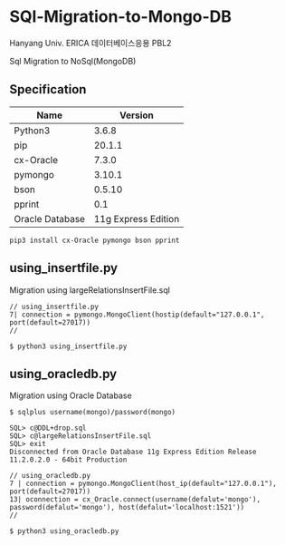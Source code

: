 # SQl-Migration-to-Mongo-DB
Hanyang Univ. ERICA 데이터베이스응용 PBL2

Sql Migration to NoSql(MongoDB)

## Specification
|Name| Version |
|--|--|
| Python3 | 3.6.8 |
| pip | 20.1.1 |
| cx-Oracle  | 7.3.0 |
| pymongo  | 3.10.1 |
| bson  | 0.5.10 |
| pprint  |  0.1 |
| Oracle Database  | 11g Express Edition |

    pip3 install cx-Oracle pymongo bson pprint

## using_insertfile.py
Migration using largeRelationsInsertFile.sql

    
    // using_insertfile.py
    7| connection = pymongo.MongoClient(hostip(default="127.0.0.1", port(default=27017))
    //
    
    $ python3 using_insertfile.py


## using_oracledb.py
Migration using Oracle Database

    $ sqlplus username(mongo)/password(mongo)
    
    SQL> c@DDL+drop.sql
    SQL> c@largeRelationsInsertFile.sql
    SQL> exit
    Disconnected from Oracle Database 11g Express Edition Release 11.2.0.2.0 - 64bit Production
    
    // using_oracledb.py
    7 | connection = pymongo.MongoClient(host_ip(default="127.0.0.1"), port(default=27017))
    13| oconnection = cx_Oracle.connect(username(defalut='mongo'), password(defalut='mongo'), host(defalut='localhost:1521'))
    //
    
    $ python3 using_oracledb.py
